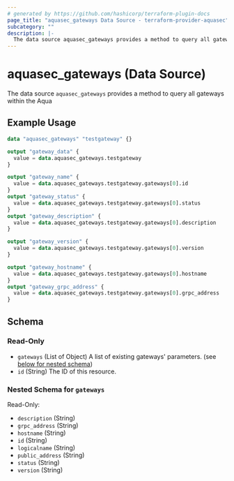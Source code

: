 ```yaml
---
# generated by https://github.com/hashicorp/terraform-plugin-docs
page_title: "aquasec_gateways Data Source - terraform-provider-aquasec"
subcategory: ""
description: |-
  The data source aquasec_gateways provides a method to query all gateways within the Aqua
---
```


# aquasec_gateways (Data Source)

The data source `aquasec_gateways` provides a method to query all gateways within the Aqua

## Example Usage

```terraform
data "aquasec_gateways" "testgateway" {}

output "gateway_data" {
  value = data.aquasec_gateways.testgateway
}

output "gateway_name" {
  value = data.aquasec_gateways.testgateway.gateways[0].id
}
output "gateway_status" {
  value = data.aquasec_gateways.testgateway.gateways[0].status
}
output "gateway_description" {
  value = data.aquasec_gateways.testgateway.gateways[0].description
}

output "gateway_version" {
  value = data.aquasec_gateways.testgateway.gateways[0].version
}

output "gateway_hostname" {
  value = data.aquasec_gateways.testgateway.gateways[0].hostname
}
output "gateway_grpc_address" {
  value = data.aquasec_gateways.testgateway.gateways[0].grpc_address
}
```

<!-- schema generated by tfplugindocs -->
## Schema

### Read-Only

- `gateways` (List of Object) A list of existing gateways' parameters. (see [below for nested schema](#nestedatt--gateways))
- `id` (String) The ID of this resource.

<a id="nestedatt--gateways"></a>
### Nested Schema for `gateways`

Read-Only:

- `description` (String)
- `grpc_address` (String)
- `hostname` (String)
- `id` (String)
- `logicalname` (String)
- `public_address` (String)
- `status` (String)
- `version` (String)



